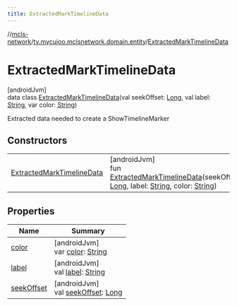 ```yaml
---
title: ExtractedMarkTimelineData
---
```

//[mcls-network](../../../index.html)/[tv.mycujoo.mclsnetwork.domain.entity](../index.html)/[ExtractedMarkTimelineData](index.html)



# ExtractedMarkTimelineData



[androidJvm]\
data class [ExtractedMarkTimelineData](index.html)(val seekOffset: [Long](https://kotlinlang.org/api/latest/jvm/stdlib/kotlin/-long/index.html), val label: [String](https://kotlinlang.org/api/latest/jvm/stdlib/kotlin/-string/index.html), var color: [String](https://kotlinlang.org/api/latest/jvm/stdlib/kotlin/-string/index.html))

Extracted data needed to create a ShowTimelineMarker



## Constructors


| | |
|---|---|
| [ExtractedMarkTimelineData](-extracted-mark-timeline-data.html) | [androidJvm]<br>fun [ExtractedMarkTimelineData](-extracted-mark-timeline-data.html)(seekOffset: [Long](https://kotlinlang.org/api/latest/jvm/stdlib/kotlin/-long/index.html), label: [String](https://kotlinlang.org/api/latest/jvm/stdlib/kotlin/-string/index.html), color: [String](https://kotlinlang.org/api/latest/jvm/stdlib/kotlin/-string/index.html)) |


## Properties


| Name | Summary |
|---|---|
| [color](color.html) | [androidJvm]<br>var [color](color.html): [String](https://kotlinlang.org/api/latest/jvm/stdlib/kotlin/-string/index.html) |
| [label](label.html) | [androidJvm]<br>val [label](label.html): [String](https://kotlinlang.org/api/latest/jvm/stdlib/kotlin/-string/index.html) |
| [seekOffset](seek-offset.html) | [androidJvm]<br>val [seekOffset](seek-offset.html): [Long](https://kotlinlang.org/api/latest/jvm/stdlib/kotlin/-long/index.html) |

